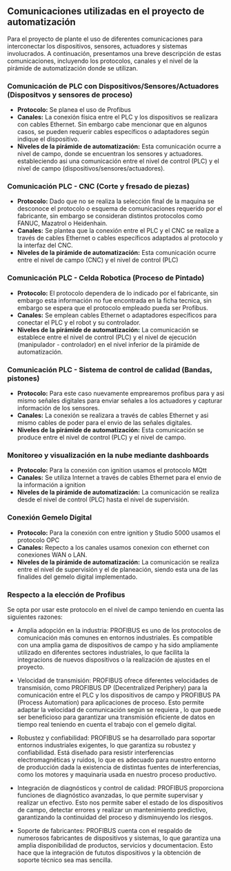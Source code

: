 ## Comunicaciones utilizadas en el proyecto de automatización

Para el proyecto de plante el uso de diferentes comunicaciones para interconectar los dispositivos, sensores, actuadores y sistemas involucrados. A continuación, presentamos una breve descripción de estas comunicaciones, incluyendo los protocolos, canales y el nivel de la pirámide de automatización donde se utilizan.

### Comunicación de PLC con  Dispositivos/Sensores/Actuadores (Dispositvos y sensores de proceso)
- **Protocolo:** Se planea el uso de Profibus 
- **Canales:** La conexión física entre el PLC y los dispositivos se realizara con cables Ethernet. Sin embargo cabe mencionar que en algunos casos, se pueden requerir cables específicos o adaptadores según indique el dispositivo.
- **Niveles de la pirámide de automatización:** Esta comunicación ocurre a nivel de campo, donde se encuentran los sensores y actuadores. estableciendo asi una comunicación entre el nivel de control (PLC) y el nivel de campo (dispositivos/sensores/actuadores).

### Comunicación PLC - CNC (Corte y fresado de piezas)
- **Protocolo:** Dado que no se realiza la selección final de la maquina se desconoce el protocolo o esquema de comunicaciones requerido por el fabricante, sin embargo se consideran distintos protocolos como FANUC, Mazatrol o Heidenhain.
- **Canales:** Se plantea que la conexión entre el PLC y el CNC se realize a través de cables Ethernet o cables específicos adaptados al protocolo y la interfaz del CNC.
- **Niveles de la pirámide de automatización:** Esta comunicación ocurre entre el nivel de campo (CNC) y el nivel de control (PLC)

### Comunicación PLC - Celda Robotica (Proceso de Pintado)
- **Protocolo:** El protocolo dependera de lo indicado por el fabricante, sin embargo esta información no fue encontrada en la ficha tecnica, sin embargo se espera que el protocolo empleado pueda ser Profibus.
- **Canales:** Se emplean cables Ethernet o adaptadores específicos para conectar el PLC y el robot y su controlador.
- **Niveles de la pirámide de automatización:** La comunicación se establece entre el nivel de control (PLC) y el nivel de ejecución (manipulador - controlador) en el nivel inferior de la pirámide de automatización.

### Comunicación PLC - Sistema de control de calidad (Bandas, pistones)
- **Protocolo:** Para este caso nuevamente emprearemos profibus para y asi mismo señales digitales para enviar señales a los actuadores y capturar información de los sensores. 
- **Canales:** La conexión se realizara a través de cables Ethernet y asi mismo cables de poder para el envio de las señales digitales.
- **Niveles de la pirámide de automatización:** Esta comunicación se produce entre el nivel de control (PLC) y el nivel de campo.

### Monitoreo y visualización en la nube mediante dashboards
- **Protocolo:** Para la conexión con ignition usamos  el protocolo MQtt
- **Canales:** Se utiliza Internet a través de cables Ethernet para el envio de la información a ignition
- **Niveles de la pirámide de automatización:** La comunicación se realiza desde el nivel de control (PLC) hasta el nivel de supervisión.

### Conexión Gemelo Digital
- **Protocolo:** Para la conexión con entre ignition y Studio 5000 usamos el protocolo OPC
- **Canales:** Repecto a los canales usamos conexion con ethernet con conexiones WAN o LAN.
- **Niveles de la pirámide de automatización:** La comunicación se realiza entre el nivel de supervisión y el de planeación, siendo esta una de las finalides del gemelo digital implementado.

### Respecto a la elección de Profibus
Se opta por usar este protocolo en el nivel de campo teniendo en cuenta las siguientes razones:

- Amplia adopción en la industria: PROFIBUS es uno de los protocolos de comunicación más comunes en entornos industriales. Es compatible con una amplia gama de dispositivos de campo y ha sido ampliamente utilizado en diferentes sectores industriales, lo que facilita la integracions de nuevos dispositivos o la realización de ajustes en el proyecto.

- Velocidad de transmisión: PROFIBUS ofrece diferentes velocidades de transmisión, como PROFIBUS DP (Decentralized Periphery) para la comunicación entre el PLC y los dispositivos de campo y PROFIBUS PA (Process Automation) para aplicaciones de proceso. Esto permite adaptar la velocidad de comunicación según se requiera , lo que puede ser beneficioso para garantizar una transmisión eficiente de datos en tiempo real teniendo en cuenta el trabajo con el gemelo digital.

- Robustez y confiabilidad: PROFIBUS se ha desarrollado para soportar entornos industriales exigentes, lo que garantiza su robustez y confiabilidad. Está diseñado para resistir interferencias electromagnéticas y ruidos, lo que es adecuado para nuestro entorno de producción dada la existencia de distintas fuentes de interferencias, como los motores y maquinaria usada en nuestro proceso productivo.

- Integración de diagnósticos y control de calidad: PROFIBUS proporciona funciones de diagnóstico avanzadas, lo que permite supervisar y realizar un efectivo. Esto nos permite saber el estado de los dispositivos de campo, detectar errores y realizar un mantenimiento predictivo, garantizando la continuidad del proceso y disminuyendo los riesgos.

- Soporte de fabricantes: PROFIBUS cuenta con el respaldo de numerosos fabricantes de dispositivos y sistemas, lo que garantiza una amplia disponibilidad de productos, servicios y documentacion. Esto hace que  la integración de fututos dispositivos y la obtención de soporte técnico sea mas sencilla.

